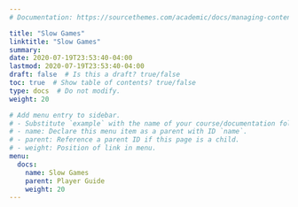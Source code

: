 ```yaml
---
# Documentation: https://sourcethemes.com/academic/docs/managing-content/

title: "Slow Games"
linktitle: "Slow Games"
summary:
date: 2020-07-19T23:53:40-04:00
lastmod: 2020-07-19T23:53:40-04:00
draft: false  # Is this a draft? true/false
toc: true  # Show table of contents? true/false
type: docs  # Do not modify.
weight: 20

# Add menu entry to sidebar.
# - Substitute `example` with the name of your course/documentation folder.
# - name: Declare this menu item as a parent with ID `name`.
# - parent: Reference a parent ID if this page is a child.
# - weight: Position of link in menu.
menu:
  docs:
    name: Slow Games
    parent: Player Guide
    weight: 20
---
```

